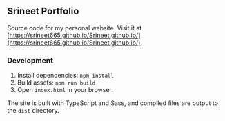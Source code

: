 ## Srineet Portfolio

Source code for my personal website. Visit it at [https://srineet665.github.io/Srineet.github.io/](https://srineet665.github.io/Srineet.github.io/).

### Development

1. Install dependencies: `npm install`
2. Build assets: `npm run build`
3. Open `index.html` in your browser.

The site is built with TypeScript and Sass, and compiled files are output to the `dist` directory.
